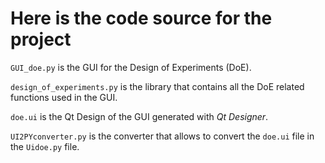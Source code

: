 # Here is the code source for the project

`GUI_doe.py` is the GUI for the Design of Experiments (DoE).

`design_of_experiments.py` is the library that contains all the DoE related functions used in the GUI.

`doe.ui` is the Qt Design of the GUI generated with *Qt Designer*.

`UI2PYconverter.py` is the converter that allows to convert the `doe.ui` file in the `Uidoe.py` file.

